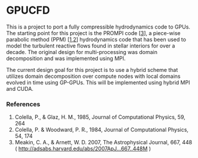 # GPUCFD

This is a project to port a fully compressible hydrodynamics code to GPUs. The starting point for this project is the PROMPI code [[3](#ref3)], a piece-wise parabolic method (PPM) [[1](#ref1),[2](#ref2)] hydrodynamics code that has been used to model the turbulent reactive flows found in stellar interiors for over a decade. The original design for multi-processing was domain decomposition and was implemented using MPI.  

The current design goal for this project is to use a hybrid scheme that utilizes domain decomposition over compute nodes with local domains evolved in time using GP-GPUs. This will be implemented using hybrid MPI and CUDA.

### References ###

1. <a id="ref1"></a> Colella, P., & Glaz, H. M., 1985, Journal of Computational Physics, 59, 264 
2. <a id="ref2"></a> Colella, P. & Woodward, P. R., 1984, Journal of Computational Physics, 54, 174 
3. <a id="ref3"></a> Meakin, C. A., & Arnett, W. D. 2007, The Astrophysical Journal, 667, 448 (  http://adsabs.harvard.edu/abs/2007ApJ...667..448M )
